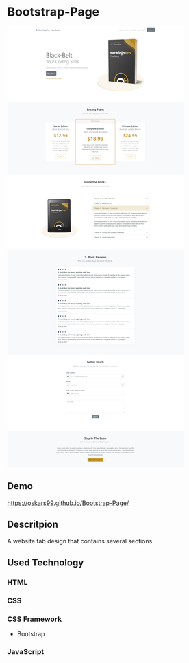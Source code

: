 # Bootstrap-Page
![Page](assets/website-image.png)
## Demo
https://oskars99.github.io/Bootstrap-Page/

## Descritpion
A website tab design that contains several sections. 

## Used Technology
### HTML
### CSS
### CSS Framework
   - Bootstrap
### JavaScript
